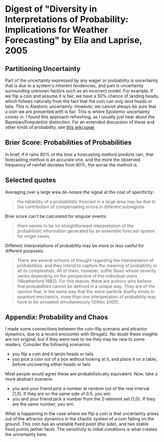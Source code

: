 # Digest of "Diversity in Interpretations of Probability: Implications for Weather Forecasting" by Elía and Laprise, 2005

## Partitioning Uncertainty
Part of the uncertainty expressed by any wager or probability is uncertainty that is due to a system's inherent tendencies, and part is uncertainty surrounding unknown factors such as an incorrect model. 
For example, if we flip a coin and assume it is fair, we have a 50% chance of landing heads, which follows naturally from the fact that the coin can only land heads or tails.
This is Aleatoric uncertainty.
However, we cannot always be sure that a coin we are presented with is fair. 
This is where Epistemic uncertainty comes in.
I found this approach refreshing, as I usually just hear about the Bayesian/Frequentist distinction.
For an extended discussion of these and other kinds of probability, see [this wiki page](https://en.wikipedia.org/wiki/Uncertainty_quantification).

## Brier Score: Probabilities of Probabilities

In brief, if it rains 80% of the time a forecasting method predicts rain, that forecasting method is an accurate one, and the more the observed frequency of rainfall deviates from 80%, the worse the method is.

## Selected quotes

Averaging over a large area de-noises the signal at the cost of specificity:

> the reliability of a probabilistic forecast in a large area may be due to the contribution of compensating errors in different subregions

Brier score can't be calculated for singular events:

> there seems to be no straightforward interpretation of the probabilistic information generated by an ensemble forecast system for single cases.

Different interpretations of probability may be more or less useful for different purposes:

> There  are  several  schools  of  thought  regarding  the  interpretation of probabilities, and they intend to capture the meaning of probability in all its complexities.
> All of them, however, suffer flaws whose severity varies  depending  on  the  perspective  of  the  individual  users  (Weatherford 1982).
> For this reason, there are authors  who  believe  that  probabilities  cannot  be  defined  in  a  unique way.
> They are of the opinion that, in the same  way  that  the  wave-particle  duality  exists  in  quantum  mechanics, more than one interpretation of probability  may have to be accepted simultaneously (Gillies 2000).

## Appendix: Probability and Chaos
I made some connections between the coin-flip scenario and attractor dynamics, due to a recent encounter with Strogatz. No doubt these insights are not original, but if they were new to me they may be new to some readers.
Consider the following scenarios:

- you flip a coin and it lands heads or tails
- you pick a coin out of a box without looking at it, and place it on a table, before uncovering either heads or tails

Most people would agree these are probabilistically equivalent.
Now, take a more abstract scenario:

- you and your friend pick a number at random out of the real interval [1,0]. If they are on the same side of 0.5, you win
- you and your friend pick a number from the 2-element set {1,0}. If they are the same number, you win.

What is happening in the case where we flip a coin is that uncertainty arises out of the attractor dynamics in the chaotic system of a coin falling on the ground. 
This coin has an unstable fixed point (the side), and two stable fixed points (either face).
The sensitivity to initial conditions is what creates the uncertainty here.

